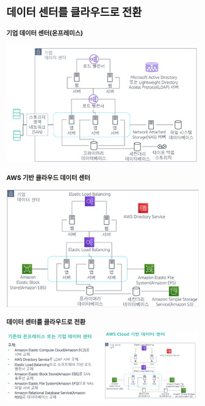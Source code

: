 # 데이터 센터를 클라우드로 전환

### 기업 데이터 센터(온프레미스)

![image.png](image.png)

### AWS 기반 클라우드 데이터 센터

![image.png](image%201.png)

### 데이터 센터를 클라우드로 전환

![image.png](image%202.png)